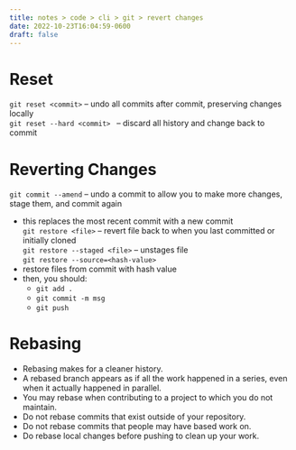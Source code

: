 ```yaml
---
title: notes > code > cli > git > revert changes
date: 2022-10-23T16:04:59-0600
draft: false
---
```

# Reset
`git reset <commit>` – undo all commits after commit, preserving changes locally  
`git reset --hard <commit> ` – discard all history and change back to commit  

# Reverting Changes
`git commit --amend` – undo a commit to allow you to make more changes, stage them, and commit again  
- this replaces the most recent commit with a new commit  
`git restore <file>` – revert file back to when you last committed or initially cloned  
`git restore --staged <file>` – unstages file  
`git restore --source=<hash-value>`  
- restore files from commit with hash value <hash>
- then, you should:
  - `git add .`
  - `git commit -m msg`
  - `git push`

# Rebasing
- Rebasing makes for a cleaner history.
- A rebased branch appears as if all the work happened in a series, even when it actually happened in parallel.
- You may rebase when contributing to a project to which you do not maintain.
- Do not rebase commits that exist outside of your repository.
- Do not rebase commits that people may have based work on.
- Do rebase local changes before pushing to clean up your work.
